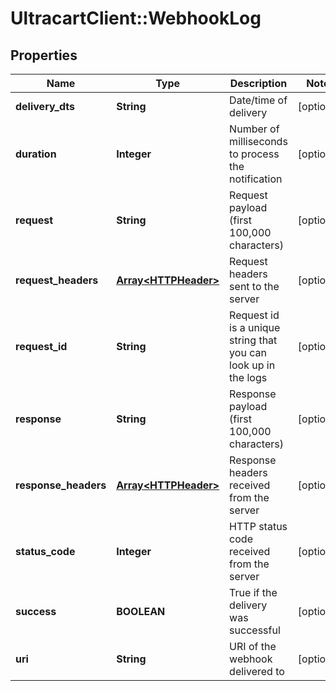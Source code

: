 # UltracartClient::WebhookLog

## Properties
Name | Type | Description | Notes
------------ | ------------- | ------------- | -------------
**delivery_dts** | **String** | Date/time of delivery | [optional] 
**duration** | **Integer** | Number of milliseconds to process the notification | [optional] 
**request** | **String** | Request payload (first 100,000 characters) | [optional] 
**request_headers** | [**Array&lt;HTTPHeader&gt;**](HTTPHeader.md) | Request headers sent to the server | [optional] 
**request_id** | **String** | Request id is a unique string that you can look up in the logs | [optional] 
**response** | **String** | Response payload (first 100,000 characters) | [optional] 
**response_headers** | [**Array&lt;HTTPHeader&gt;**](HTTPHeader.md) | Response headers received from the server | [optional] 
**status_code** | **Integer** | HTTP status code received from the server | [optional] 
**success** | **BOOLEAN** | True if the delivery was successful | [optional] 
**uri** | **String** | URI of the webhook delivered to | [optional] 


